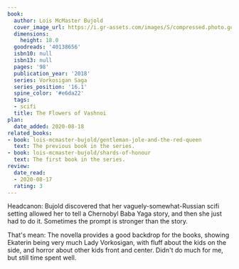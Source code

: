 ```yaml
---
book:
  author: Lois McMaster Bujold
  cover_image_url: https://i.gr-assets.com/images/S/compressed.photo.goodreads.com/books/1526575795l/40138656._SY475_.jpg
  dimensions:
    height: 18.0
  goodreads: '40138656'
  isbn10: null
  isbn13: null
  pages: '98'
  publication_year: '2018'
  series: Vorkosigan Saga
  series_position: '16.1'
  spine_color: '#e6da22'
  tags:
  - scifi
  title: The Flowers of Vashnoi
plan:
  date_added: 2020-08-18
related_books:
- book: lois-mcmaster-bujold/gentleman-jole-and-the-red-queen
  text: The previous book in the series.
- book: lois-mcmaster-bujold/shards-of-honour
  text: The first book in the series.
review:
  date_read:
  - 2020-08-17
  rating: 3
---
```


Headcanon: Bujold discovered that her vaguely-somewhat-Russian scifi setting allowed her to tell a Chernobyl Baba Yaga
story, and then she just had to do it. Sometimes the prompt is stronger than the story.

That's mean: The novella provides a good backdrop for the books, showing Ekaterin being very much Lady Vorkosigan,
with fluff about the kids on the side, and horror about other kids front and center. Didn't do much
for me, but still time spent well.
